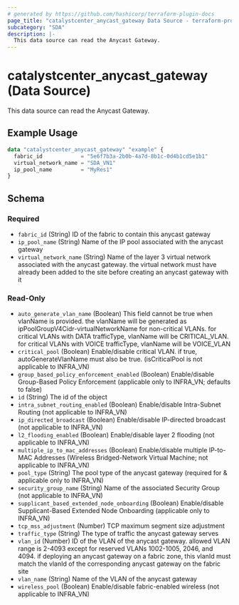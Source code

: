 ```yaml
---
# generated by https://github.com/hashicorp/terraform-plugin-docs
page_title: "catalystcenter_anycast_gateway Data Source - terraform-provider-catalystcenter"
subcategory: "SDA"
description: |-
  This data source can read the Anycast Gateway.
---
```


# catalystcenter_anycast_gateway (Data Source)

This data source can read the Anycast Gateway.

## Example Usage

```terraform
data "catalystcenter_anycast_gateway" "example" {
  fabric_id            = "5e6f7b3a-2b0b-4a7d-8b1c-0d4b1cd5e1b1"
  virtual_network_name = "SDA_VN1"
  ip_pool_name         = "MyRes1"
}
```

<!-- schema generated by tfplugindocs -->
## Schema

### Required

- `fabric_id` (String) ID of the fabric to contain this anycast gateway
- `ip_pool_name` (String) Name of the IP pool associated with the anycast gateway
- `virtual_network_name` (String) Name of the layer 3 virtual network associated with the anycast gateway. the virtual network must have already been added to the site before creating an anycast gateway with it

### Read-Only

- `auto_generate_vlan_name` (Boolean) This field cannot be true when vlanName is provided. the vlanName will be generated as ipPoolGroupV4Cidr-virtualNetworkName for non-critical VLANs. for critical VLANs with DATA trafficType, vlanName will be CRITICAL_VLAN. for critical VLANs with VOICE trafficType, vlanName will be VOICE_VLAN
- `critical_pool` (Boolean) Enable/disable critical VLAN. if true, autoGenerateVlanName must also be true. (isCriticalPool is not applicable to INFRA_VN)
- `group_based_policy_enforcement_enabled` (Boolean) Enable/disable Group-Based Policy Enforcement (applicable only to INFRA_VN; defaults to false)
- `id` (String) The id of the object
- `intra_subnet_routing_enabled` (Boolean) Enable/disable Intra-Subnet Routing (not applicable to INFRA_VN)
- `ip_directed_broadcast` (Boolean) Enable/disable IP-directed broadcast (not applicable to INFRA_VN)
- `l2_flooding_enabled` (Boolean) Enable/disable layer 2 flooding (not applicable to INFRA_VN)
- `multiple_ip_to_mac_addresses` (Boolean) Enable/disable multiple IP-to-MAC Addresses (Wireless Bridged-Network Virtual Machine; not applicable to INFRA_VN)
- `pool_type` (String) The pool type of the anycast gateway (required for & applicable only to INFRA_VN)
- `security_group_name` (String) Name of the associated Security Group (not applicable to INFRA_VN)
- `supplicant_based_extended_node_onboarding` (Boolean) Enable/disable Supplicant-Based Extended Node Onboarding (applicable only to INFRA_VN)
- `tcp_mss_adjustment` (Number) TCP maximum segment size adjustment
- `traffic_type` (String) The type of traffic the anycast gateway serves
- `vlan_id` (Number) ID of the VLAN of the anycast gateway. allowed VLAN range is 2-4093 except for reserved VLANs 1002-1005, 2046, and 4094. if deploying an anycast gateway on a fabric zone, this vlanId must match the vlanId of the corresponding anycast gateway on the fabric site
- `vlan_name` (String) Name of the VLAN of the anycast gateway
- `wireless_pool` (Boolean) Enable/disable fabric-enabled wireless (not applicable to INFRA_VN)
